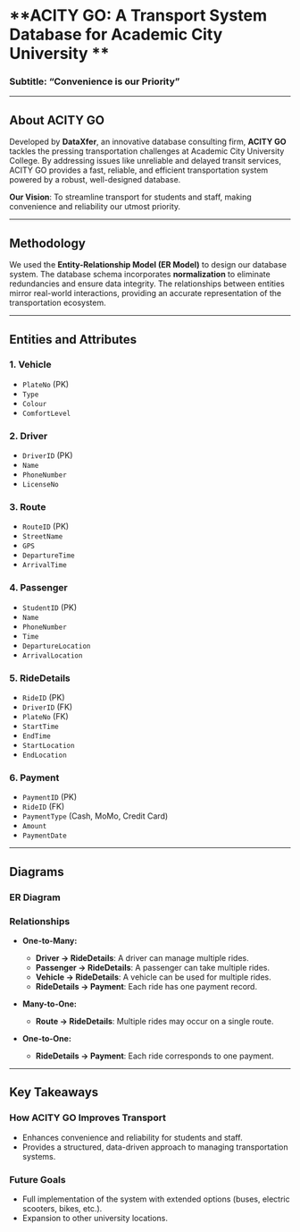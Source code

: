 # **ACITY GO: A Transport System Database for Academic City University **
### **Subtitle: “Convenience is our Priority”**



---

## **About ACITY GO**
Developed by **DataXfer**, an innovative database consulting firm, **ACITY GO** tackles the pressing transportation challenges at Academic City University College. By addressing issues like unreliable and delayed transit services, ACITY GO provides a fast, reliable, and efficient transportation system powered by a robust, well-designed database.

**Our Vision**: To streamline transport for students and staff, making convenience and reliability our utmost priority.

---

## **Methodology**

We used the **Entity-Relationship Model (ER Model)** to design our database system. The database schema incorporates **normalization** to eliminate redundancies and ensure data integrity. The relationships between entities mirror real-world interactions, providing an accurate representation of the transportation ecosystem.

---

## **Entities and Attributes**

### 1. **Vehicle**
- `PlateNo` (PK)
- `Type`
- `Colour`
- `ComfortLevel`

### 2. **Driver**
- `DriverID` (PK)
- `Name`
- `PhoneNumber`
- `LicenseNo`

### 3. **Route**
- `RouteID` (PK)
- `StreetName`
- `GPS`
- `DepartureTime`
- `ArrivalTime`

### 4. **Passenger**
- `StudentID` (PK)
- `Name`
- `PhoneNumber`
- `Time`
- `DepartureLocation`
- `ArrivalLocation`

### 5. **RideDetails**
- `RideID` (PK)
- `DriverID` (FK)
- `PlateNo` (FK)
- `StartTime`
- `EndTime`
- `StartLocation`
- `EndLocation`

### 6. **Payment**
- `PaymentID` (PK)
- `RideID` (FK)
- `PaymentType` (Cash, MoMo, Credit Card)
- `Amount`
- `PaymentDate`

---

## **Diagrams**

### **ER Diagram**


### **Relationships**
- **One-to-Many:**
  - **Driver → RideDetails**: A driver can manage multiple rides.
  - **Passenger → RideDetails**: A passenger can take multiple rides.
  - **Vehicle → RideDetails**: A vehicle can be used for multiple rides.
  - **RideDetails → Payment**: Each ride has one payment record.

- **Many-to-One:**
  - **Route → RideDetails**: Multiple rides may occur on a single route.

- **One-to-One:**
  - **RideDetails → Payment**: Each ride corresponds to one payment.

---

## **Key Takeaways**
### **How ACITY GO Improves Transport**
- Enhances convenience and reliability for students and staff.
- Provides a structured, data-driven approach to managing transportation systems.

### **Future Goals**
- Full implementation of the system with extended options (buses, electric scooters, bikes, etc.).
- Expansion to other university locations.
